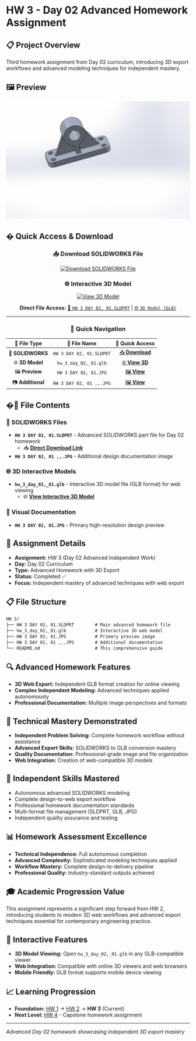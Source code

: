 # HW 3 - Day 02 Advanced Homework Assignment

## 📋 Project Overview
Third homework assignment from Day 02 curriculum, introducing 3D export workflows and advanced modeling techniques for independent mastery.

## 🖼️ Preview
![Design Preview](HW%203%20DAY%2002%2C%2001.JPG)

## � **Quick Access & Download**

<div align="center">

### 📥 **Download SOLIDWORKS File**
[![Download SOLIDWORKS File](https://img.shields.io/badge/📥_Download-SOLIDWORKS_File-blue?style=for-the-badge&logo=download)](HW%203%20DAY%2002%2C%2001.SLDPRT)

### 🌐 **Interactive 3D Model**
[![View 3D Model](https://img.shields.io/badge/🌐_View-3D_Model-success?style=for-the-badge&logo=3d)](hw_3_day_02%2C_01.glb)

**Direct File Access:** [🔧 `HW 3 DAY 02, 01.SLDPRT`](HW%203%20DAY%2002%2C%2001.SLDPRT) | [🌐 `3D Model (GLB)`](hw_3_day_02%2C_01.glb)

---

### 🎯 **Quick Navigation**
| 📁 **File Type** | 📂 **File Name** | 🔗 **Quick Access** |
|:---:|:---:|:---:|
| 🔧 **SOLIDWORKS** | `HW 3 DAY 02, 01.SLDPRT` | [📥 **Download**](HW%203%20DAY%2002%2C%2001.SLDPRT) |
| 🌐 **3D Model** | `hw_3_day_02,_01.glb` | [🌐 **View 3D**](hw_3_day_02%2C_01.glb) |
| 🖼️ **Preview** | `HW 3 DAY 02, 01.JPG` | [🖼️ **View**](HW%203%20DAY%2002%2C%2001.JPG) |
| 📷 **Additional** | `HW 3 DAY 02, 01 ,,.JPG` | [🖼️ **View**](HW%203%20DAY%2002%2C%2001%20%2C%2C.JPG) |

</div>

## �📂 File Contents

### 🔧 SOLIDWORKS Files
- **`HW 3 DAY 02, 01.SLDPRT`** - Advanced SOLIDWORKS part file for Day 02 homework
  - 📥 **[Direct Download Link](HW%203%20DAY%2002%2C%2001.SLDPRT)**
- **`HW 3 DAY 02, 01 ,,.JPG`** - Additional design documentation image

### 🌐 3D Interactive Models
- **`hw_3_day_02,_01.glb`** - Interactive 3D model file (GLB format) for web viewing
  - 🌐 **[View Interactive 3D Model](hw_3_day_02%2C_01.glb)**

### 📸 Visual Documentation
- **`HW 3 DAY 02, 01.JPG`** - Primary high-resolution design preview

## 🎯 Assignment Details
- **Assignment:** HW 3 (Day 02 Advanced Independent Work)
- **Day:** Day 02 Curriculum
- **Type:** Advanced Homework with 3D Export
- **Status:** Completed ✅
- **Focus:** Independent mastery of advanced techniques with web export

## 📋 File Structure
```
HW 3/
├── HW 3 DAY 02, 01.SLDPRT        # Main advanced homework file
├── hw_3_day_02,_01.glb           # Interactive 3D web model
├── HW 3 DAY 02, 01.JPG           # Primary preview image
├── HW 3 DAY 02, 01 ,,.JPG        # Additional documentation
└── README.md                     # This comprehensive guide
```

## 🔍 Advanced Homework Features
- **3D Web Export:** Independent GLB format creation for online viewing
- **Complex Independent Modeling:** Advanced techniques applied autonomously
- **Professional Documentation:** Multiple image perspectives and formats

## 📝 Technical Mastery Demonstrated
- **Independent Problem Solving:** Complete homework workflow without assistance
- **Advanced Export Skills:** SOLIDWORKS to GLB conversion mastery
- **Quality Documentation:** Professional-grade image and file organization
- **Web Integration:** Creation of web-compatible 3D models

## 🚀 Independent Skills Mastered
- Autonomous advanced SOLIDWORKS modeling
- Complete design-to-web export workflow
- Professional homework documentation standards
- Multi-format file management (SLDPRT, GLB, JPG)
- Independent quality assurance and testing

## 📊 Homework Assessment Excellence
- **Technical Independence:** Full autonomous completion
- **Advanced Complexity:** Sophisticated modeling techniques applied
- **Workflow Mastery:** Complete design-to-delivery pipeline
- **Professional Quality:** Industry-standard outputs achieved

## 🎓 Academic Progression Value
This assignment represents a significant step forward from HW 2, introducing students to modern 3D web workflows and advanced export techniques essential for contemporary engineering practice.

## 🔗 Interactive Features
- **3D Model Viewing:** Open `hw_3_day_02,_01.glb` in any GLB-compatible viewer
- **Web Integration:** Compatible with online 3D viewers and web browsers
- **Mobile Friendly:** GLB format supports mobile device viewing

## 📈 Learning Progression
- **Foundation:** [HW 1](../HW%201/) → [HW 2](../HW%202/) → **HW 3** (Current)
- **Next Level:** [HW 4](../HW%204/) - Capstone homework assignment

---
*Advanced Day 02 homework showcasing independent 3D export mastery*

